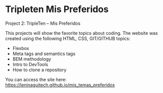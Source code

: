 # Tripleten Mis Preferidos

Project 2: TripleTen – Mis Preferidos

This projects will show the favorite topics about coding.
The website was created using the following HTML, CSS, GIT/GITHUB topics:

- Flexbox
- Meta tags and semantics tags
- BEM methodology
- Intro to DevTools
- How to clone a repository

You can access the site here: https://leninaguitech.github.io/mis_temas_preferidos
